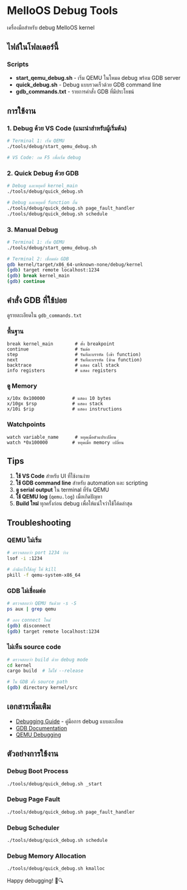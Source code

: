 # MelloOS Debug Tools

เครื่องมือสำหรับ debug MelloOS kernel

## ไฟล์ในโฟลเดอร์นี้

### Scripts

- **start_qemu_debug.sh** - เริ่ม QEMU ในโหมด debug พร้อม GDB server
- **quick_debug.sh** - Debug แบบรวดเร็วด้วย GDB command line
- **gdb_commands.txt** - รายการคำสั่ง GDB ที่มีประโยชน์

## การใช้งาน

### 1. Debug ด้วย VS Code (แนะนำสำหรับผู้เริ่มต้น)

```bash
# Terminal 1: เริ่ม QEMU
./tools/debug/start_qemu_debug.sh

# VS Code: กด F5 เพื่อเริ่ม debug
```

### 2. Quick Debug ด้วย GDB

```bash
# Debug และหยุดที่ kernel_main
./tools/debug/quick_debug.sh

# Debug และหยุดที่ function อื่น
./tools/debug/quick_debug.sh page_fault_handler
./tools/debug/quick_debug.sh schedule
```

### 3. Manual Debug

```bash
# Terminal 1: เริ่ม QEMU
./tools/debug/start_qemu_debug.sh

# Terminal 2: เชื่อมต่อ GDB
gdb kernel/target/x86_64-unknown-none/debug/kernel
(gdb) target remote localhost:1234
(gdb) break kernel_main
(gdb) continue
```

## คำสั่ง GDB ที่ใช้บ่อย

ดูรายละเอียดใน `gdb_commands.txt`

### พื้นฐาน

```gdb
break kernel_main        # ตั้ง breakpoint
continue                 # รันต่อ
step                     # รันทีละบรรทัด (เข้า function)
next                     # รันทีละบรรทัด (ข้าม function)
backtrace                # แสดง call stack
info registers           # แสดง registers
```

### ดู Memory

```gdb
x/10x 0x100000          # แสดง 10 bytes
x/10gx $rsp             # แสดง stack
x/10i $rip              # แสดง instructions
```

### Watchpoints

```gdb
watch variable_name      # หยุดเมื่อตัวแปรเปลี่ยน
watch *0x100000         # หยุดเมื่อ memory เปลี่ยน
```

## Tips

1. **ใช้ VS Code** สำหรับ UI ที่ใช้งานง่าย
2. **ใช้ GDB command line** สำหรับ automation และ scripting
3. **ดู serial output** ใน terminal ที่รัน QEMU
4. **ใช้ QEMU log** (`qemu.log`) เมื่อเกิดปัญหา
5. **Build ใหม่** ทุกครั้งก่อน debug เพื่อให้แน่ใจว่าใช้โค้ดล่าสุด

## Troubleshooting

### QEMU ไม่เริ่ม

```bash
# ตรวจสอบว่า port 1234 ว่าง
lsof -i :1234

# ถ้ามีอะไรใช้อยู่ ให้ kill
pkill -f qemu-system-x86_64
```

### GDB ไม่เชื่อมต่อ

```bash
# ตรวจสอบว่า QEMU รันด้วย -s -S
ps aux | grep qemu

# ลอง connect ใหม่
(gdb) disconnect
(gdb) target remote localhost:1234
```

### ไม่เห็น source code

```bash
# ตรวจสอบว่า build ด้วย debug mode
cd kernel
cargo build  # ไม่ใช่ --release

# ใน GDB ตั้ง source path
(gdb) directory kernel/src
```

## เอกสารเพิ่มเติม

- [Debugging Guide](../../docs/development/DEBUGGING_GUIDE.md) - คู่มือการ debug แบบละเอียด
- [GDB Documentation](https://sourceware.org/gdb/documentation/)
- [QEMU Debugging](https://qemu.readthedocs.io/en/latest/system/gdb.html)

## ตัวอย่างการใช้งาน

### Debug Boot Process

```bash
./tools/debug/quick_debug.sh _start
```

### Debug Page Fault

```bash
./tools/debug/quick_debug.sh page_fault_handler
```

### Debug Scheduler

```bash
./tools/debug/quick_debug.sh schedule
```

### Debug Memory Allocation

```bash
./tools/debug/quick_debug.sh kmalloc
```

Happy debugging! 🐛🔍
